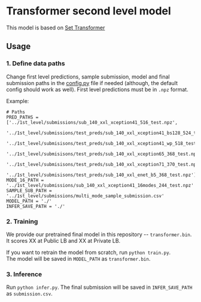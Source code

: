 # Transformer second level model
This model is based on [Set Transformer](https://arxiv.org/abs/1810.00825)

## Usage
### 1. Define data paths
Change first level predictions, sample submission, model and final submission paths in the [config.py](config.py) file if needed (although, the default config should work as well). First level predictions must be in `.npz` format.

Example:
```
# Paths
PRED_PATHS = ['../1st_level/submissions/sub_140_xxl_xception41_516_test.npz',
              '../1st_level/submissions/test_preds/sub_140_xxl_xception41_bs128_524_test.npz',
              '../1st_level/submisisons/test_preds/sub_140_xxl_xception41_wp_518_test.npz',
              '../1st_level/submisisons/test_preds/sub_140_xxl_xception65_368_test.npz',
              '../1st_level/submisisons/test_preds/sub_140_xxl_xception71_370_test.npz',
              '../1st_level/submisisons/test_preds/sub_140_xxl_enet_b5_368_test.npz']
MODE_16_PATH = '../1st_level/submissions/sub_140_xxl_xception41_16modes_244_test.npz'
SAMPLE_SUB_PATH = '../1st_level/submissions/multi_mode_sample_submission.csv'
MODEL_PATH = './'
INFER_SAVE_PATH = './'
```

### 2. Training
We provide our pretrained final model in this repository -- `transformer.bin`. It scores XX at Public LB and XX at Private LB.

If you want to retrain the model from scratch, run `python train.py`.   
The model will be saved in `MODEL_PATH` as `transformer.bin`.

### 3. Inference
Run `python infer.py`. The final submission will be saved in `INFER_SAVE_PATH` as `submission.csv`.
